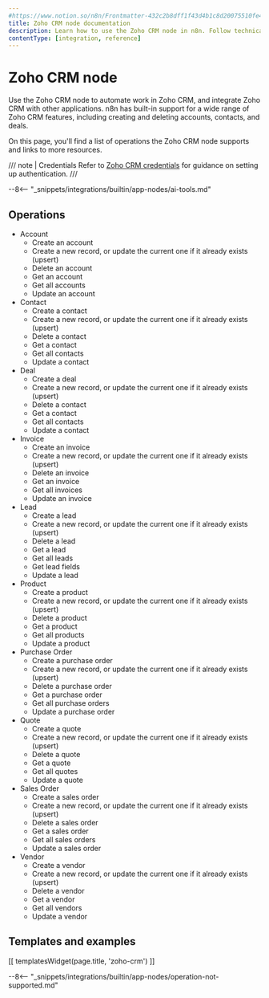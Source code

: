 ```yaml
---
#https://www.notion.so/n8n/Frontmatter-432c2b8dff1f43d4b1c8d20075510fe4
title: Zoho CRM node documentation
description: Learn how to use the Zoho CRM node in n8n. Follow technical documentation to integrate Zoho CRM node into your workflows.
contentType: [integration, reference]
---
```


# Zoho CRM node

Use the Zoho CRM node to automate work in Zoho CRM, and integrate Zoho CRM with other applications. n8n has built-in support for a wide range of Zoho CRM features, including creating and deleting accounts, contacts, and deals. 

On this page, you'll find a list of operations the Zoho CRM node supports and links to more resources.

/// note | Credentials
Refer to [Zoho CRM credentials](/integrations/builtin/credentials/zoho.md) for guidance on setting up authentication. 
///

--8<-- "_snippets/integrations/builtin/app-nodes/ai-tools.md"

## Operations

* Account
    * Create an account
    * Create a new record, or update the current one if it already exists (upsert)
    * Delete an account
    * Get an account
    * Get all accounts
    * Update an account
* Contact
    * Create a contact
    * Create a new record, or update the current one if it already exists (upsert)
    * Delete a contact
    * Get a contact
    * Get all contacts
    * Update a contact
* Deal
    * Create a deal
    * Create a new record, or update the current one if it already exists (upsert)
    * Delete a contact
    * Get a contact
    * Get all contacts
    * Update a contact
* Invoice
    * Create an invoice
    * Create a new record, or update the current one if it already exists (upsert)
    * Delete an invoice
    * Get an invoice
    * Get all invoices
    * Update an invoice
* Lead
    * Create a lead
    * Create a new record, or update the current one if it already exists (upsert)
    * Delete a lead
    * Get a lead
    * Get all leads
    * Get lead fields
    * Update a lead
* Product
    * Create a product
    * Create a new record, or update the current one if it already exists (upsert)
    * Delete a product
    * Get a product
    * Get all products
    * Update a product
* Purchase Order
    * Create a purchase order
    * Create a new record, or update the current one if it already exists (upsert)
    * Delete a purchase order
    * Get a purchase order
    * Get all purchase orders
    * Update a purchase order
* Quote
    * Create a quote
    * Create a new record, or update the current one if it already exists (upsert)
    * Delete a quote
    * Get a quote
    * Get all quotes
    * Update a quote
* Sales Order
    * Create a sales order
    * Create a new record, or update the current one if it already exists (upsert)
    * Delete a sales order
    * Get a sales order
    * Get all sales orders
    * Update a sales order
* Vendor
    * Create a vendor
    * Create a new record, or update the current one if it already exists (upsert)
    * Delete a vendor
    * Get a vendor
    * Get all vendors
    * Update a vendor

## Templates and examples

<!-- see https://www.notion.so/n8n/Pull-in-templates-for-the-integrations-pages-37c716837b804d30a33b47475f6e3780 -->
[[ templatesWidget(page.title, 'zoho-crm') ]]

--8<-- "_snippets/integrations/builtin/app-nodes/operation-not-supported.md"
